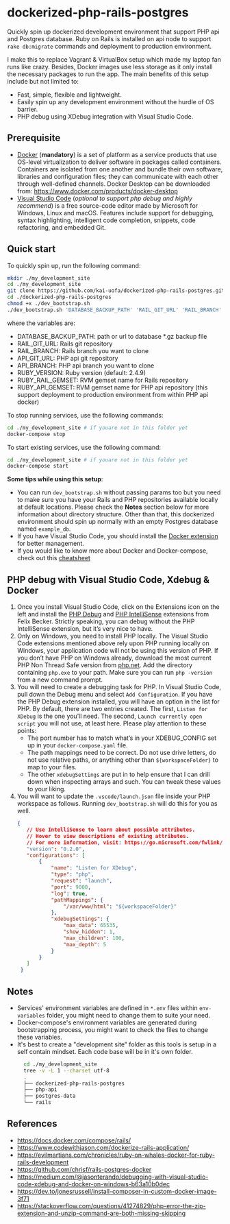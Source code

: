 # dockerized-php-rails-postgres
Quickly spin up dockerized development environment that support PHP api and Postgres database. Ruby on Rails is installed on api node to support `rake db:migrate` commands and deployment to production environment.

I make this to replace Vagrant & VirtualBox setup which made my laptop fan runs like crazy. Besides, Docker images use less storage as it only install the necessary packages to run the app. The main benefits of this setup include but not limited to:

- Fast, simple, flexible and lightweight.
- Easily spin up any development environment without the hurdle of OS barrier.
- PHP debug using XDebug integration with Visual Studio Code.

## Prerequisite
- [Docker](http://docker.com) (**mandatory**) is a set of platform as a service products that use OS-level virtualization to deliver software in packages called containers. Containers are isolated from one another and bundle their own software, libraries and configuration files; they can communicate with each other through well-defined channels. Docker Desktop can be downloaded from: https://www.docker.com/products/docker-desktop
- [Visual Studio Code](https://code.visualstudio.com) (*optional to support php debug and highly recommend*) is a free source-code editor made by Microsoft for Windows, Linux and macOS. Features include support for debugging, syntax highlighting, intelligent code completion, snippets, code refactoring, and embedded Git.

## Quick start
To quickly spin up, run the following command:
```bash
mkdir ./my_development_site
cd ./my_development_site
git clone https://github.com/kai-uofa/dockerized-php-rails-postgres.git
cd ./dockerized-php-rails-postgres
chmod +x ./dev_bootstrap.sh
./dev_bootstrap.sh 'DATABASE_BACKUP_PATH' 'RAIL_GIT_URL' 'RAIL_BRANCH' 'API_GIT_URL' 'API_BRANCH' 'RUBY_VERSION' 'RUBY_RAIL_GEMSET' 'RUBY_API_GEMSET'
```
where the variables are:
- DATABASE_BACKUP_PATH: path or url to database *.gz backup file
- RAIL_GIT_URL: Rails git repository
- RAIL_BRANCH: Rails branch you want to clone
- API_GIT_URL: PHP api git repository
- API_BRANCH: PHP api branch you want to clone
- RUBY_VERSION: Ruby version (default: 2.4.9)
- RUBY_RAIL_GEMSET: RVM gemset name for Rails repository
- RUBY_API_GEMSET: RVM gemset name for PHP api repository (this support deployment to production environment from within PHP api docker)

To stop running services, use the following commands:
```bash
cd ./my_development_site # if youare not in this folder yet
docker-compose stop
```

To start existing services, use the following command:
```bash
cd ./my_development_site # if youare not in this folder yet
docker-compose start
```

**Some tips while using this setup**: 
- You can run `dev_bootstrap.sh` without passing params too but you need to make sure you have your Rails and PHP repositories available locally at default locations. Please check the **Notes** section below for more information about directory structure. Other than that, this dockerized environment should spin up normally with an empty Postgres database named `example_db`.
- If you have Visual Studio Code, you should install the [Docker extension](https://code.visualstudio.com/docs/containers/overview) for better management.
- If you would like to know more about Docker and Docker-compose, check out this [cheatsheet](https://dockerlabs.collabnix.com/docker/cheatsheet/)

## PHP debug with Visual Studio Code, Xdebug & Docker
1. Once you install Visual Studio Code, click on the Extensions icon on the left and install the [PHP Debug](https://marketplace.visualstudio.com/items?itemName=felixfbecker.php-debug) and [PHP IntelliSense](https://marketplace.visualstudio.com/items?itemName=felixfbecker.php-intellisense) extensions from Felix Becker. Strictly speaking, you can debug without the PHP IntelliSense extension, but it’s very nice to have.
2. Only on Windows, you need to install PHP locally. The Visual Studio Code extensions mentioned above rely upon PHP running locally on Windows, your application code will not be using this version of PHP. If you don’t have PHP on Windows already, download the most current PHP Non Thread Safe version from [php.net](https://windows.php.net/download/). Add the directory containing `php.exe` to your path. Make sure you can run `php -version` from a new command prompt.
3. You will need to create a debugging task for PHP. In Visual Studio Code, pull down the Debug menu and select `Add Configuration`. If you have the PHP Debug extension installed, you will have an option in the list for PHP. By default, there are two entries created. The first, `Listen for XDebug` is the one you’ll need. The second, `Launch currently open script` you will not use, at least here. Please play attention to these points:
   - The port number has to match what’s in your XDEBUG_CONFIG set up in your `docker-compose.yaml` file.
   - The path mappings need to be correct. Do not use drive letters, do not use relative paths, or anything other than `${workspaceFolder}` to map to your files.
   - The other `xdebugSettings` are put in to help ensure that I can drill down when inspecting arrays and such. You can tweak these values to your liking.
4. You will want to update the `.vscode/launch.json` file inside your PHP workspace as follows. Running `dev_bootstrap.sh` will do this for you as well.
   ```json
   {
      // Use IntelliSense to learn about possible attributes.
      // Hover to view descriptions of existing attributes.
      // For more information, visit: https://go.microsoft.com/fwlink/?linkid=830387
      "version": "0.2.0",
      "configurations": [
          {
              "name": "Listen for XDebug",
              "type": "php",
              "request": "launch",
              "port": 9000,
              "log": true,
              "pathMappings": {
                  "/var/www/html": "${workspaceFolder}"
              },
              "xdebugSettings": {
                  "max_data": 65535,
                  "show_hidden": 1,
                  "max_children": 100,
                  "max_depth": 5
              }
          }
      ]
    }
   ```

## Notes
- Services' environment variables are defined in `*.env` files within `env-variables` folder, you might need to change them to suite your need.
- Docker-compose's environment variables are generated during bootstrapping process, you might want to check the files to change these variables.
- It's best to create a "development site" folder as this tools is setup in a self contain mindset. Each code base will be in it's own folder.
  ```bash
    cd ./my_development_site
    tree -v -L 1 --charset utf-8
    .
    ├── dockerized-php-rails-postgres
    ├── php-api
    ├── postgres-data
    └── rails
  ``` 

## References
- https://docs.docker.com/compose/rails/
- https://www.codewithjason.com/dockerize-rails-application/
- https://evilmartians.com/chronicles/ruby-on-whales-docker-for-ruby-rails-development
- https://github.com/chrisf/rails-postgres-docker
- https://medium.com/@jasonterando/debugging-with-visual-studio-code-xdebug-and-docker-on-windows-b63a10b0dec
- https://dev.to/jonesrussell/install-composer-in-custom-docker-image-3f71
- https://stackoverflow.com/questions/41274829/php-error-the-zip-extension-and-unzip-command-are-both-missing-skipping